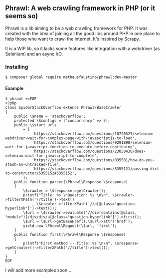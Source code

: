 ## Phrawl: A web crawling framework in PHP (or it seems so)

Phrawl is a lib aiming to be a web crawling framework for PHP. It was created with the idea of joining all the good libs around PHP in one place to help those who want to crawl the internet. It's inspired by Scrapy.

It is a WIP lib, so it lacks some features like integration with a webdriver (as Selenium) and an async I/O. 

### Installing
`$ composer global require matheusfaustino/phrawl:dev-master`

#### Example
```
$ phrawl <<EOF
<?php
class SpiderStackOverflow extends Phrawl\BaseCrawler
{
    public \$name = 'stackoverflow';
    protected \$configs = ['concurrency' => 5];
    public \$start_urls
        = [
            'https://stackoverflow.com/questions/10720325/selenium-webdriver-wait-for-complex-page-with-javascriptjs-to-load',
            'https://stackoverflow.com/questions/9291898/selenium-wait-for-javascript-function-to-execute-before-continuing',
            'https://stackoverflow.com/questions/23050430/does-selenium-wait-for-javascript-to-complete',
            'https://stackoverflow.com/questions/835501/how-do-you-stash-an-untracked-file',
            'https://stackoverflow.com/questions/5355121/passing-dict-to-constructor/5355152#5355152',
        ];
    public function parser(\Phrawl\Response \$response)
    {
        \$crawler = \$response->getCrawler();
        printf("Title: %s \nQuestion: %s \n\n", \$crawler->filterXPath('//title')->text()
            , \$crawler->filterXPath('//a[@class="question-hyperlink"]')->text());
        \$url = \$crawler->evaluate('//div[contains(@class, "module")]/div/div/a[@class="question-hyperlink"]')->first();
        \$url = \$url->getBaseHref().\$url->attr('href');
        yield new \Phrawl\Request(\$url, 'first');
    }
    public function first(\Phrawl\Response \$response)
    {
        printf("First method -- Title: %s \n\n", \$response->getCrawler()->filterXPath('//title')->text());
    }
}
EOF
```

I will add more examples soon...
